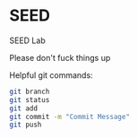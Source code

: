 # SEED
SEED Lab

Please don't fuck things up

Helpful git commands:
```bash
git branch
git status
git add 
git commit -m "Commit Message"
git push
```
